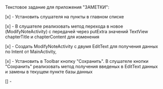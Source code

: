 Текстовое задание для приложения "ЗАМЕТКИ":

[x] - Установить слушателя на пункты в главном списке

[x] - В слушателе реализовать метод перехода в новое (ModifyNoteActivity) с передачей через putExtra
значений TextView chapterTitle и chapterContent для изменения

[x] - Создать ModifyNoteActivity с двумя EditText для получения данных по Intent от MainActivity,

[x] - Установить в Toolbar кнопку "Сохранить". В слушателе кнопки "Сохранить" реализовать метод 
получения введеных в EditText данных и замены в текущем пункте базы данных

[] - 